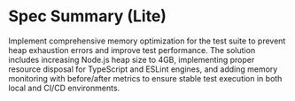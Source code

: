 # Spec Summary (Lite)

Implement comprehensive memory optimization for the test suite to prevent heap exhaustion errors and improve test performance. The solution includes increasing Node.js heap size to 4GB, implementing proper resource disposal for TypeScript and ESLint engines, and adding memory monitoring with before/after metrics to ensure stable test execution in both local and CI/CD environments.